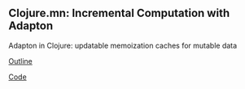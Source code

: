 ## Clojure.mn: Incremental Computation with Adapton
Adapton in Clojure: updatable memoization caches for mutable data

[Outline](adapton.org)

[Code](https://github.com/bmaddy/memgraph)
